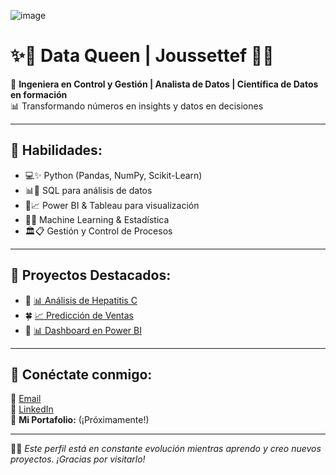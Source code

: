 ![image](https://github.com/user-attachments/assets/ee4a5e13-ca63-48ce-a705-6dc6cf783bb3)

# ✨👑 Data Queen | Joussettef 💜🌷  

🌸 **Ingeniera en Control y Gestión | Analista de Datos | Científica de Datos en formación**  
📊 Transformando números en insights y datos en decisiones  

---

## 🎀 Habilidades:
- 💻✨ Python (Pandas, NumPy, Scikit-Learn)
- 📊🎨 SQL para análisis de datos
- 🌈📈 Power BI & Tableau para visualización
- 🧠💡 Machine Learning & Estadística
- 🏛️📋 Gestión y Control de Procesos  

---

## 🌟 Proyectos Destacados:
- 🌿 [📊 Análisis de Hepatitis C](#)  
- 🍀 [📈 Predicción de Ventas](#)  
- 💎 [📊 Dashboard en Power BI](#)  

---

## 💌 Conéctate conmigo:
💌 [Email](mailto:joussettef.ch@gmail.com)  
💼 [LinkedIn](https://www.linkedin.com/in/joussettef-chavez-aguilar/)  
📂 **Mi Portafolio:** (¡Próximamente!)  

---

🌷✨ _Este perfil está en constante evolución mientras aprendo y creo nuevos proyectos. ¡Gracias por visitarlo!_  
